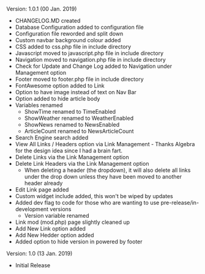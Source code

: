 Version: 1.0.1 (00 Jan. 2019)
- CHANGELOG.MD created
- Database Configuration added to configuration file
- Configuration file reworded and split down
- Custom navbar background colour added
- CSS added to css.php file in include directory
- Javascript moved to javascript.php file in include directory
- Navigation moved to navigation.php file in include directory
- Check for Update and Change Log added to Navigation under Management option
- Footer moved to footer.php file in include directory
- FontAwesome option added to Link
- Option to have image instead of text on Nav Bar
- Option added to hide article body
- Variables renamed
    * ShowTime renamed to TimeEnabled
    * ShowWeather renamed to WeatherEnabled
    * ShowNews renamed to NewsEnabled
    * ArticleCount renamed to NewsArticleCount
- Search Engine search added
- View All Links / Headers option via Link Management - Thanks Algebra for the design idea since I had a brain fart.
- Delete Links via the Link Management option
- Delete Link Headers via the Link Management option
    * When deleting a header (the dropdown), it will also delete all links under the drop down unless they have been moved to another header already
- Edit Link page added
- Custom widget include added, this won't be wiped by updates
- Added dev flag to code for those who are wanting to use pre-release/in-development versions
    * Version variable renamed
- Link mod (mod.php) page slightly cleaned up
- Add New Link option added
- Add New Hedder option added
- Added option to hide version in powered by footer

Version: 1.0 (13 Jan. 2019)
- Initial Release
